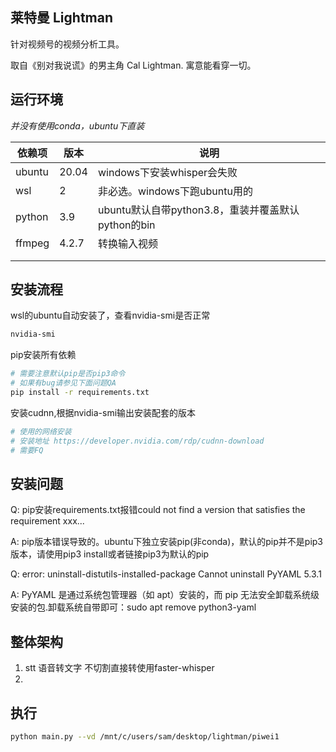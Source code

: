 ## 莱特曼 **Lightman**

针对视频号的视频分析工具。

取自《别对我说谎》的男主角 Cal Lightman. 寓意能看穿一切。



## 运行环境

*并没有使用conda，ubuntu下直装*

| 依赖项 | 版本  | 说明                                               |
| ------ | ----- | -------------------------------------------------- |
| ubuntu | 20.04 | windows下安装whisper会失败                         |
| wsl    | 2     | 非必选。windows下跑ubuntu用的                      |
| python | 3.9   | ubuntu默认自带python3.8，重装并覆盖默认python的bin |
| ffmpeg | 4.2.7 | 转换输入视频                                       |
|        |       |                                                    |
|        |       |                                                    |



## 安装流程

wsl的ubuntu自动安装了，查看nvidia-smi是否正常

```bash
nvidia-smi
```

pip安装所有依赖

```bash
# 需要注意默认pip是否pip3命令
# 如果有bug请参见下面问题QA
pip install -r requirements.txt
```

安装cudnn,根据nvidia-smi输出安装配套的版本

```bash
# 使用的网络安装
# 安装地址 https://developer.nvidia.com/rdp/cudnn-download
# 需要FQ
```



## 安装问题

Q: pip安装requirements.txt报错could not find a version that satisfies the requirement xxx...

A: pip版本错误导致的。ubuntu下独立安装pip(非conda)，默认的pip并不是pip3版本，请使用pip3 install或者链接pip3为默认的pip

Q: error: uninstall-distutils-installed-package Cannot uninstall PyYAML 5.3.1

A: PyYAML 是通过系统包管理器（如 apt）安装的，而 pip 无法安全卸载系统级安装的包.卸载系统自带即可：sudo apt remove python3-yaml



## 整体架构

1. stt 语音转文字 不切割直接转使用faster-whisper
1. 

## 执行

```bash
python main.py --vd /mnt/c/users/sam/desktop/lightman/piwei1
```

